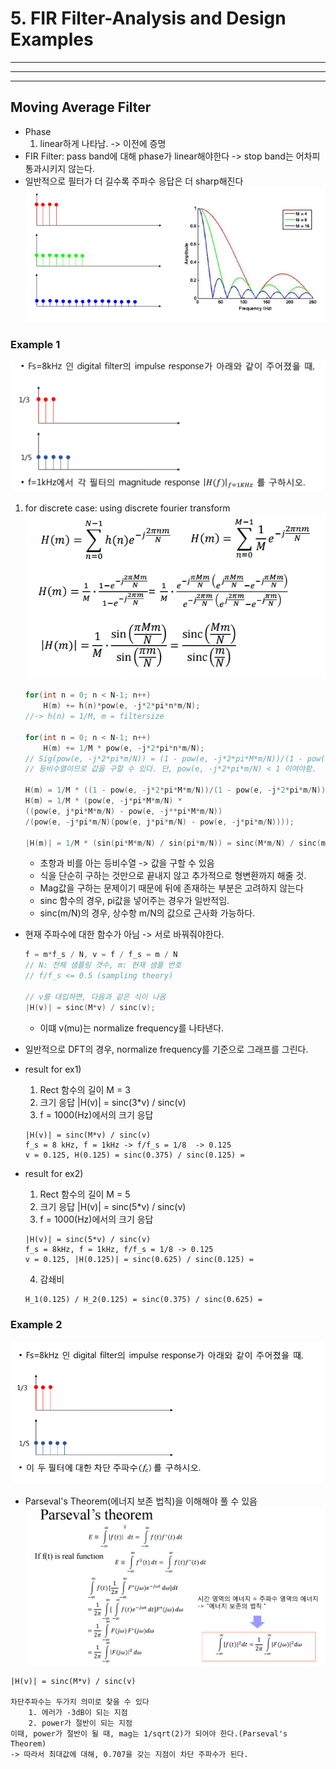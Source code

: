 # 5. FIR Filter-Analysis and Design Examples
---
---
---

## Moving Average Filter
- Phase
  1. linear하게 나타남. -> 이전에 증명
- FIR Filter: pass band에 대해 phase가 linear해야한다 -> stop band는 어차피 통과시키지 않는다.
- 일반적으로 필터가 더 길수록 주파수 응답은 더 sharp해진다
    ![length](./img/maf_length.png)
### Example 1
![example1](./img/maf_ex1.png)
1. for discrete case: using discrete fourier transform
    ![dft](./img/ex1_dft.png)
    ```c
    for(int n = 0; n < N-1; n++)
        H(m) += h(n)*pow(e, -j*2*pi*n*m/N);
    //-> h(n) = 1/M, m = filtersize

    for(int n = 0; n < N-1; n++)
        H(m) += 1/M * pow(e, -j*2*pi*n*m/N);
    // Sig(pow(e, -j*2*pi*m/N)) = (1 - pow(e, -j*2*pi*M*m/N))/(1 - pow(e, -j*2*pi*m/N))
    // 등비수열이므로 값을 구할 수 있다. 단, pow(e, -j*2*pi*m/N) < 1 이여야함.

    H(m) = 1/M * ((1 - pow(e, -j*2*pi*M*m/N))/(1 - pow(e, -j*2*pi*m/N)));
    H(m) = 1/M * (pow(e, -j*pi*M*m/N) * 
    ((pow(e, j*pi*M*m/N) - pow(e, -j**pi*M*m/N))
    /(pow(e, -j*pi*m/N)(pow(e, j*pi*m/N) - pow(e, -j*pi*m/N))));
    
    |H(m)| = 1/M * (sin(pi*M*m/N) / sin(pi*m/N)) = sinc(M*m/N) / sinc(m/N)
    ```
    - 초항과 비를 아는 등비수열 -> 값을 구할 수 있음
    - 식을 단순히 구하는 것만으로 끝내지 않고 추가적으로 형변환까지 해줄 것.
    - Mag값을 구하는 문제이기 때문에 뒤에 존재하는 부분은 고려하지 않는다
    - sinc 함수의 경우, pi값을 넣어주는 경우가 일반적임.
    - sinc(m/N)의 경우, 상수항 m/N의 값으로 근사화 가능하다.
- 현재 주파수에 대한 함수가 아님 -> 서로 바꿔줘야한다.
    ```c
    f = m*f_s / N, v = f / f_s = m / N
    // N: 전체 샘플링 갯수, m: 현재 샘플 번호
    // f/f_s <= 0.5 (sampling theory)

    // v를 대입하면, 다음과 같은 식이 나옴
    |H(v)| = sinc(M*v) / sinc(v);
    ```
  - 이떄 v(mu)는 normalize frequency를 나타낸다.

- 일반적으로 DFT의 경우, normalize frequency를 기준으로 그래프를 그린다.

- result for ex1)
  1. Rect 함수의 길이 M = 3
  2. 크기 응답 |H(v)| = sinc(3*v) / sinc(v)
  3. f = 1000(Hz)에서의 크기 응답
    ```text
    |H(v)| = sinc(M*v) / sinc(v)
    f_s = 8 kHz, f = 1kHz -> f/f_s = 1/8  -> 0.125
    v = 0.125, H(0.125) = sinc(0.375) / sinc(0.125) = 
    ```
- result for ex2)
  1. Rect 함수의 길이 M = 5
  2. 크기 응답 |H(v)| = sinc(5*v) / sinc(v)
  3. f = 1000(Hz)에서의 크기 응답
    ```text
    |H(v)| = sinc(5*v) / sinc(v)
    f_s = 8kHz, f = 1kHz, f/f_s = 1/8 -> 0.125
    v = 0.125, |H(0.125)| = sinc(0.625) / sinc(0.125) = 
    ```
  4. 감쇄비
    ```text
    H_1(0.125) / H_2(0.125) = sinc(0.375) / sinc(0.625) = 
    ```

### Example 2
![fir_ex2](./img/fir_ex2.png)
- Parseval's Theorem(에너지 보존 법칙)을 이해해야 풀 수 있음
    ![parseval](./img/parseval_theorem.png)
```text
|H(v)| = sinc(M*v) / sinc(v)

차단주파수는 두가지 의미로 찾을 수 있다
    1. 에러가 -3dB이 되는 지점
    2. power가 절반이 되는 지점
이때, power가 절반이 될 때, mag는 1/sqrt(2)가 되어야 한다.(Parseval's Theorem)
-> 따라서 최대값에 대해, 0.707을 갖는 지점이 차단 주파수가 된다.
```